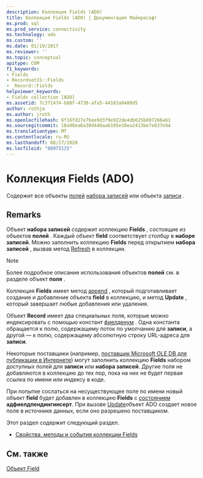 ```yaml
---
description: Коллекция Fields (ADO)
title: Коллекция Fields (ADO) | Документация Майкрософт
ms.prod: sql
ms.prod_service: connectivity
ms.technology: ado
ms.custom: ''
ms.date: 01/19/2017
ms.reviewer: ''
ms.topic: conceptual
apitype: COM
f1_keywords:
- Fields
- Recordset15::Fields
- _Record::Fields
helpviewer_keywords:
- Fields collection [ADO]
ms.assetid: 7c371474-b88f-4730-afa5-44163a0488d5
author: rothja
ms.author: jroth
ms.openlocfilehash: 6f16fd27e7bee9d3f9e922de4db625b897266a61
ms.sourcegitcommit: 18a98ea6a30d448aa6195e10ea2413be7e837e94
ms.translationtype: MT
ms.contentlocale: ru-RU
ms.lasthandoff: 08/27/2020
ms.locfileid: "88973125"
---
```

# <a name="fields-collection-ado"></a>Коллекция Fields (ADO)
Содержит все объекты [полей](./field-object.md) [набора записей](./recordset-object-ado.md) или объекта [записи](./record-object-ado.md) .  
  
## <a name="remarks"></a>Remarks  
 Объект **набора записей** содержит коллекцию **Fields** , состоящие из объектов **полей** . Каждый объект **field** соответствует столбцу в **наборе записей**. Можно заполнить коллекцию **Fields** перед открытием **набора записей** , вызвав метод [Refresh](./refresh-method-ado.md) в коллекции.  
  
> [!NOTE]
>  Более подробное описание использования объектов **полей** см. в разделе объект **поля** .  
  
 Коллекция **Fields** имеет метод [append](./append-method-ado.md) , который подготавливает создание и добавление объекта **field** в коллекцию, и метод **Update** , который завершает любые добавления или удаления.  
  
 Объект **Record** имеет два специальных поля, которые можно индексировать с помощью констант [фиелденум](./fieldenum.md) . Одна константа обращается к полю, содержащему поток по умолчанию для **записи**, а другой — к полю, содержащему абсолютную строку URL-адреса для **записи**.  
  
 Некоторые поставщики (например, [поставщик Microsoft OLE DB для публикации в Интернете](../../guide/appendixes/microsoft-ole-db-provider-for-internet-publishing.md)) могут заполнить коллекцию **Fields** набором доступных полей для **записи** или **набора записей**. Другие поля не добавляются в коллекцию до тех пор, пока на них не будет первая ссылка по имени или индексу в коде.  
  
 При попытке сослаться на несуществующее поле по имени новый объект **field** будет добавлен в коллекцию **Fields** с [состоянием](./status-property-ado-field.md) **адфиелдпендингинсерт**. При вызове [Update](./update-method.md)объект ADO создает новое поле в источнике данных, если оно разрешено поставщиком.  
  
 Этот раздел содержит следующий раздел.  
  
-   [Свойства, методы и события коллекции Fields](./fields-collection-properties-methods-and-events.md)  
  
## <a name="see-also"></a>См. также  
 [Объект Field](./field-object.md)